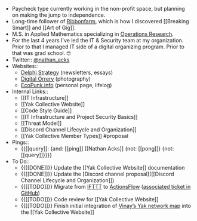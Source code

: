 - Paycheck type currently working in the non-profit space, but planning on making the jump to independence.
- Long-time follower of [Ribbonfarm](https://www.ribbonfarm.com/), which is how I discovered [[Breaking Smart]] and [[Art of Gig]].
- M.S. in Applied Mathematics specializing in [Operations Research](https://en.wikipedia.org/wiki/Operations_research).
- For the last 4 years I've led the IT & Security team at my organization. Prior to that I managed IT side of a digital organizing program. Prior to that was grad school. 🤓
- Twitter:: [@nathan_acks](https://twitter.com/nathan_acks)
- Websites::
    - [Delphi Strategy](https://www.delphi-strategy.com/) (newsletters, essays)
    - [Digital Orrery](https://www.digital-orrery.com/) (photography)
    - [EcoPunk.info](https://www.ecopunk.info/) (personal page, lifelog)
- Internal Links::
    - [[IT Infrastructure]]
    - [[Yak Collective Website]]
    - [[Code Style Guide]]
    - [[IT Infrastructure and Project Security Basics]]
    - [[Threat Model]]
    - [[Discord Channel Lifecycle and Organization]]
    - [[Yak Collective Member Types]] #proposal
- Pings::
    - {{[[query]]: {and: [[ping]] [[Nathan Acks]] {not: [[pong]]} {not: [[query]]}}}}
- To Do::
    - {{[[DONE]]}} Update the [[Yak Collective Website]] documentation
    - {{[[DONE]]}} Update the [Discord channel proposal]([[Discord Channel Lifecycle and Organization]])
    - {{[[TODO]]}} Migrate from [IFTTT](https://ifttt.com/) to [ActionsFlow](https://github.com/actionsflow/actionsflow) ([associated ticket in GitHub](https://github.com/The-Yak-Collective/yakcollective/issues/19))
    - {{[[TODO]]}} Code review for [[Yak Collective Website]]
    - {{[[TODO]]}} Finish initial integration of [Vinay’s Yak network map](https://dataingestor.github.io/yakmap1/network/) into the [[Yak Collective Website]]
